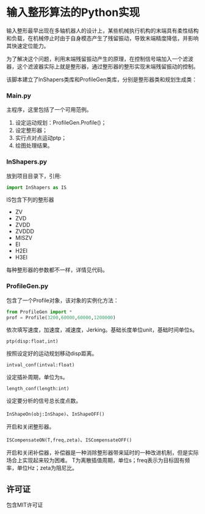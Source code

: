 # 输入整形算法的Python实现

输入整形最早出现在多轴机器人的设计上，某些机械执行机构的末端具有柔性结构和负载，在机械停止时由于自身模态产生了残留振动，导致末端精度降低，并影响其快速定位能力。

为了解决这个问题，利用末端残留振动产生的原理，在控制信号端加入一个滤波器，这个滤波器实际上就是整形器，通过整形器的整形实现末端残留振动的控制。

该脚本建立了InShapers类库和ProfileGen类库，分别是整形器类和规划生成类：

### Main.py

主程序，这里包括了一个可用范例。
1. 设定运动规划：ProfileGen.Profile()；
2. 设定整形器； 
3. 实行点对点运动ptp；
4. 绘图处理结果。


### InShapers.py

放到项目目录下，引用:
```python
import InShapers as IS
```
IS包含下列的整形器
- ZV
- ZVD
- ZVDD
- ZVDDD
- MISZV
- EI
- H2EI
- H3EI

每种整形器的参数都不一样，详情见代码。

### ProfileGen.py

包含了一个Profile对象，该对象的实例化方法：
```python
from ProfileGen import *
prof = Profile(3200,60000,60000,1200000)
```
依次填写速度，加速度，减速度，Jerking。基础长度单位unit，基础时间单位s。

`ptp(disp:float,int)`  

按照设定好的运动规划移动disp距离。


`intval_conf(intval:float)` 

设定插补周期，单位为s。

`length_conf(length:int)`

设定要分析的信号总长度点数。

`InShapeOn(obj:InShape)`、`InShapeOFF()`

开启和关闭整形器。

`ISCompensateON(T,freq,zeta)`、`ISCompensateOFF()`

开启和关闭补偿器，补偿器是一种消除整形器带来延时的一种改进机制，但是实际场合上实现起来较为困难。
T为离散插值周期，单位s；freq表示为目标固有频率，单位Hz；zeta为阻尼比。

## 许可证

包含MIT许可证